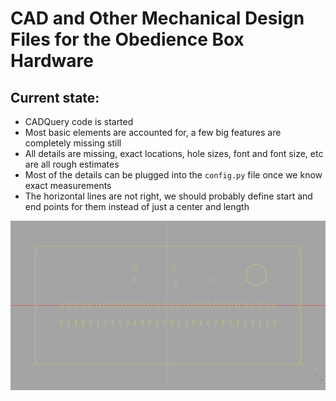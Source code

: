 # CAD and Other Mechanical Design Files for the Obedience Box Hardware

## Current state:
- CADQuery code is started
- Most basic elements are accounted for, a few big features are completely missing still
- All details are missing, exact locations, hole sizes, font and font size, etc are all rough estimates
- Most of the details can be plugged into the `config.py` file once we know exact measurements
- The horizontal lines are not right, we should probably define start and end points for them instead of just a center and length

![front panel](./out/out.png)
